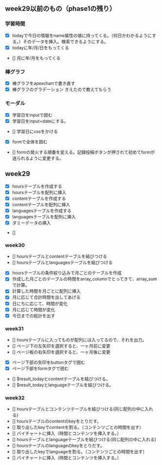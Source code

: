 <!-- # posse課題進捗

## week13
### トップページ
- [x] 上部にPOSSEロゴ、4th weekを表示出来ましたか？"
- [x] "上部に「記録・投稿」ボタンを表示出来ましたか？
- [x] 学習時間（当日、月合計、全体合計）を表示出来ましたか？				
- [x] 下部2020年10月を表示出来ましたか？				
- [x] グラフを除いた全体的な見た目は見本サイトと同じになっていますか？				
- [x] 「記録・投稿」ボタンを押下時、モーダルが表示されますか？				
#### トップページの画像
(https://user-images.githubusercontent.com/107235222/197480725-88654e24-d5ab-4653-aae2-9d36fd0ec7b4.png)

### モーダル
- [x] 学習日欄をクリックするとカレンダーが表示されますか？"				
- [x] カレンダーの日付をクリックするとテキストボックスに反映されるようになっていますか？				
- [x] 学習コンテンツ、学習言語、学習時間、Twitter用コメントを表示出来ましたか？				
- [x] Twitterにシェアするボタンを表示出来ましたか？				
- [x] 「記録・投稿」ボタンを表示出来ましたか？				
- [x] 上部の❌ボタンをクリックするとモーダルを閉じるように出来ましたか？				
- [x] 「記録・投稿」ボタン押下時、ローディング画面が表示されるように出来ましたか？				
- [ ] 全体的な見た目は見本サイトと同じになっていますか？				
#### モーダルの画像
(https://user-images.githubusercontent.com/107235222/197481580-7b730091-7b01-415f-b75a-6b6642182f24.png)

## week14
### 棒グラフ
- [x] y軸に0h、2h、4h、6h、8hを表示出来ましたか？ "				
- [x] "x軸に2、4、6、8......30を表示出来ましたか？
- [x] 2h、4h、6h、8h右に横線が表示されないように出来ましたか？				
- [x] グラフ線を青色に出来ましたか？				
- [ ] 全体的な見た目は見本サイトと同じになっていますか？				

### 円グラフ（学習言語）
- [ ] ドーナツ型（中央を穴あき）に出来ましたか？"				
- [ ] ドーナツ型（中央を穴あき）に出来ましたか？				
- [ ] 円グラフの項目に%表示を出来ましたか？				
- [ ] 全体的な見た目は見本サイトと同じになっていますか？				
- [ ] "円グラフ（学習コンテンツ）
- [ ] ドーナツ型（中央を穴あき）に出来ましたか？"				
- [ ] 円グラフの項目毎に色を指定できましたか？				
- [ ] 円グラフの項目に%表示を出来ましたか？				
- [ ] 全体的な見た目は見本サイトと同じになっていますか？				

## week15
### Twitterにシェアする
- [x]「Twitterにシェアする」をチェックし、「記録・投稿」ボタン押下時にTwitter画面が表示されますか？"	
- [x] Twitter画面に「Twitter用コメント」欄の内容が反映されるように出来ましたか？				
### ローディング画面
- [x] ローディング中なことを表現する円を表示出来ましたか？"				
- [x] 3秒程度経過したら「記録・投稿 完了しました」が表示されるように出来ましたか？				
- [x] 全体的な見た目は見本サイトと同じになっていますか？				 -->


<!-- phase2 -->
## week29以前のもの（phase1の残り）
### 学習時間
- [x] todayで今日の情報をname属性の値に持ってくる。（何日かわかるようにする。）そのデータを挿入。検索できるようにする。
- [x] todayに年/月/日をもってくる
- [] 月に年/月をもってくる
### 棒グラフ
- [x] 棒グラフをapexchartで書き直す
- [x] 棒グラフのグラデーション
きえたので教えてもらう
### モーダル
- [x] 学習日をinputで囲む
- [x] 学習日をinput=dateにする。
- [] 学習日にcssをかける
- [x] formで全体を囲む
- [] formの発火する順番を変える。記録投稿ボタンが押されて初めてformが送られるように変更する。


## week29
- [x] hoursテーブルを作成する
- [x] hoursテーブルを配列に挿入
- [x] contentテーブルを作成する
- [x] contentテーブルを配列に挿入
- [x] languagesテーブルを作成する
- [x] languagesテーブルを配列に挿入
- [x] ダミーデータの挿入
- []

### week30
- [] hoursテーブルとcontentテーブルを結びつける
- [] hoursテーブルとlanguagesテーブルを結びつける
- [x] hoursテーブルの条件絞り込みで月ごとのテーブルを作成
- [x] 作成した月ごとのテーブルの時間をarray_columnでとってきて、array_sumで計算。
- [x] 計算した時間を月ごとに配列に挿入
- [x] 月に応じて合計時間を出してあげる
- [x] 日にちに応じて、時間が変化
- [x] 月に応じて時間が変化
- [x] 今日までの総計を出す

### week31
- [] hoursテーブルに入ってものが配列には入ってるので、それを出力。
- [] ページ下の左矢印を選択すると、一ヶ月前に変更
- [] ページ板の右矢印を選択すると、一ヶ月後に変更
- [x] ページ下部の矢印をbuttonタグで囲む
- [x] ページ下部をformタグで囲む
- [] $result_todayとcontentテーブルを結びつける。
- [] $result_todayとlanguageテーブルを結びつける。

### week32
- [] hoursテーブルとコンテンツテーブルを結びつける(同じ配列の中に入れる)
- [] hoursテーブルのcontentのkeyをとりだす。
- [] 取り出したkeyでcontentを割る。（コンテンツごとの時間を出す）
- [] パイチャートに挿入（時間とコンテンツを挿入する。）
- [] hoursテーブルとlanguageテーブルを結びつける(同じ配列の中に入れる)
- [] hoursテーブルのlanguageのkeyをとりだす。
- [] 取り出したkeyでlanguageを割る。（コンテンツごとの時間を出す）
- [] パイチャートに挿入（時間とコンテンツを挿入する。）